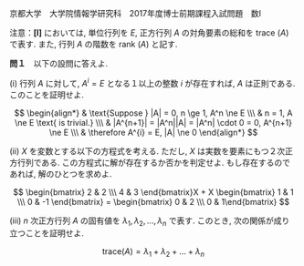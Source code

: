 京都大学　大学院情報学研究科　2017年度博士前期課程入試問題　数I

注意：**[I]** においては, 単位行列を $E$, 正方行列 $A$ の対角要素の総和を trace $(A)$ で表す. また, 行列 $A$ の階数を rank $(A)$ と記す.

**問１**　以下の設問に答えよ.

(i) 行列 $A$ に対して, $A^{i} = E$ となる１以上の整数 $i$ が存在すれば, $A$ は正則である. このことを証明せよ.

$$
    \begin{align*}
        & \text{Suppose } |A| = 0, n \ge 1, A^n \ne E \\\
        & n = 1, A \ne E \text{ is trivial.} \\\
        & |A^{n+1}| = |A^n||A| = |A^n| \cdot 0 = 0, A^{n+1} \ne E \\\
        & \therefore A^{i} = E, |A| \ne 0
    \end{align*}
$$

(ii) $X$ を変数とする以下の方程式を考える. ただし, $X$ は実数を要素にもつ２次正方行列である. この方程式に解が存在するか否かを判定せよ. もし存在するのであれば, 解のひとつを求めよ.

$$
    \begin{bmatrix} 2 & 2 \\\ 4 & 3 \end{bmatrix}X + X \begin{bmatrix} 1 & 1 \\\ 0 & -1 \end{bmatrix} = \begin{bmatrix} 0 & 2 \\\ 0 & 1\end{bmatrix}
$$

(iii) $n$ 次正方行列 $A$ の固有値を $λ_1,λ_2,...,λ_n$ で表す. このとき, 次の関係が成り立つことを証明せよ.

$$
    \text{trace}(A) = λ_1 + λ_2 + ... + λ_n
$$

